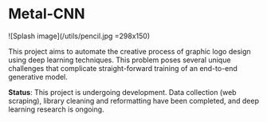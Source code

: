# Metal-CNN

![Splash image](/utils/pencil.jpg =298x150)

This project aims to automate the creative process of graphic logo design using deep learning techniques. This problem poses several unique challenges that complicate straight-forward training of an end-to-end generative model.

**Status**: This project is undergoing development. Data collection (web scraping), library cleaning and reformatting have been completed, and deep learning research is ongoing.
